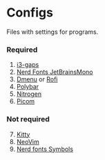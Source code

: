 # Configs
Files with settings for programs.

### Required
1. [i3-gaps](https://github.com/Airblader/i3)
2. [Nerd Fonts JetBrainsMono](https://github.com/ryanoasis/nerd-fonts/releases/download/v2.1.0/JetBrainsMono.zip)
3. [Dmenu](https://github.com/stilvoid/dmenu) or [Rofi](https://github.com/davatorium/rofi)
4. [Polybar](https://github.com/Airblader/i3)
5. [Nitrogen](https://github.com/l3ib/nitrogen)
6. [Picom](https://github.com/yshui/picom)

### Not required
7. [Kitty](https://github.com/kovidgoyal/kitty)
8. [NeoVim](https://github.com/neovim/neovim)
9. [Nerd fonts Symbols](https://archlinux.org/packages/community/any/ttf-nerd-fonts-symbols/)

